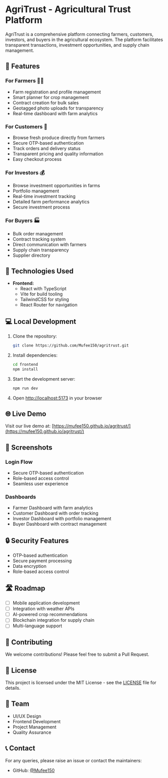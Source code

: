 # AgriTrust - Agricultural Trust Platform

AgriTrust is a comprehensive platform connecting farmers, customers, investors, and buyers in the agricultural ecosystem. The platform facilitates transparent transactions, investment opportunities, and supply chain management.

## 🌟 Features

### For Farmers 👨‍🌾
- Farm registration and profile management
- Smart planner for crop management
- Contract creation for bulk sales
- Geotagged photo uploads for transparency
- Real-time dashboard with farm analytics

### For Customers 🏪
- Browse fresh produce directly from farmers
- Secure OTP-based authentication
- Track orders and delivery status
- Transparent pricing and quality information
- Easy checkout process

### For Investors 💰
- Browse investment opportunities in farms
- Portfolio management
- Real-time investment tracking
- Detailed farm performance analytics
- Secure investment process

### For Buyers 🏭
- Bulk order management
- Contract tracking system
- Direct communication with farmers
- Supply chain transparency
- Supplier directory

## 🚀 Technologies Used

- **Frontend:**
  - React with TypeScript
  - Vite for build tooling
  - TailwindCSS for styling
  - React Router for navigation

## 💻 Local Development

1. Clone the repository:
   ```bash
   git clone https://github.com/Mufee150/agritrust.git
   ```

2. Install dependencies:
   ```bash
   cd frontend
   npm install
   ```

3. Start the development server:
   ```bash
   npm run dev
   ```

4. Open [http://localhost:5173](http://localhost:5173) in your browser

## 🌐 Live Demo

Visit our live demo at: [https://mufee150.github.io/agritrust/](https://mufee150.github.io/agritrust/)

## 📱 Screenshots

### Login Flow
- Secure OTP-based authentication
- Role-based access control
- Seamless user experience

### Dashboards
- Farmer Dashboard with farm analytics
- Customer Dashboard with order tracking
- Investor Dashboard with portfolio management
- Buyer Dashboard with contract management

## 🔒 Security Features

- OTP-based authentication
- Secure payment processing
- Data encryption
- Role-based access control

## 🛣️ Roadmap

- [ ] Mobile application development
- [ ] Integration with weather APIs
- [ ] AI-powered crop recommendations
- [ ] Blockchain integration for supply chain
- [ ] Multi-language support

## 🤝 Contributing

We welcome contributions! Please feel free to submit a Pull Request.

## 📄 License

This project is licensed under the MIT License - see the [LICENSE](LICENSE) file for details.

## 👥 Team

- UI/UX Design
- Frontend Development
- Project Management
- Quality Assurance

## 📞 Contact

For any queries, please raise an issue or contact the maintainers:
- GitHub: [@Mufee150](https://github.com/Mufee150)